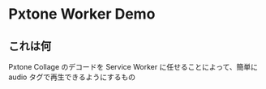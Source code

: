 # Pxtone Worker Demo

## これは何

Pxtone Collage のデコードを Service Worker に任せることによって、簡単に audio タグで再生できるようにするもの